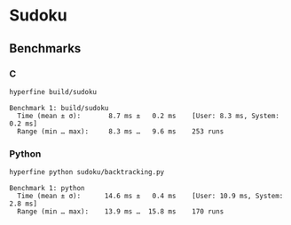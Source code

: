 # Sudoku

## Benchmarks

### C

```bash
hyperfine build/sudoku
```
```
Benchmark 1: build/sudoku
  Time (mean ± σ):       8.7 ms ±   0.2 ms    [User: 8.3 ms, System: 0.2 ms]
  Range (min … max):     8.3 ms …   9.6 ms    253 runs
```

### Python

```bash
hyperfine python sudoku/backtracking.py
```
```
Benchmark 1: python
  Time (mean ± σ):      14.6 ms ±   0.4 ms    [User: 10.9 ms, System: 2.8 ms]
  Range (min … max):    13.9 ms …  15.8 ms    170 runs
```
